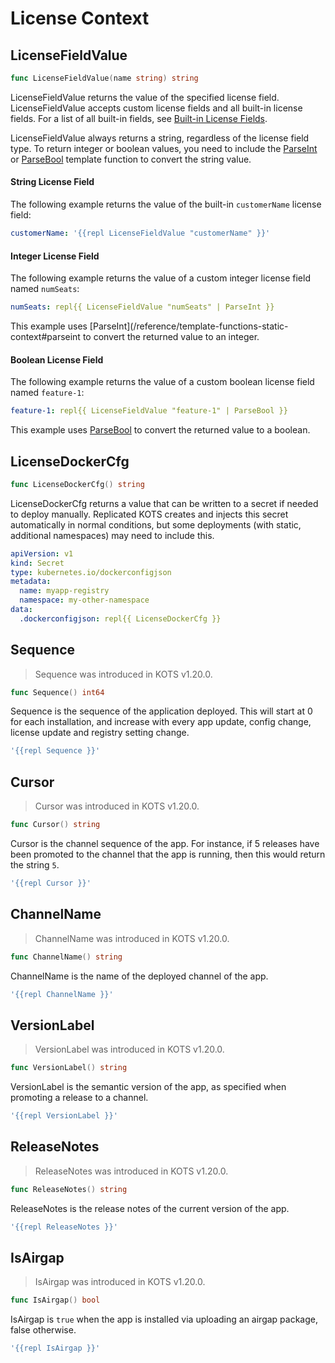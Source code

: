 # License Context

## LicenseFieldValue
```go
func LicenseFieldValue(name string) string
```
LicenseFieldValue returns the value of the specified license field. LicenseFieldValue accepts custom license fields and all built-in license fields. For a list of all built-in fields, see [Built-in License Fields](/vendor/licenses-using-builtin-fields).

LicenseFieldValue always returns a string, regardless of the license field type. To return integer or boolean values, you need to include the [ParseInt](/reference/template-functions-static-context#parseint) or [ParseBool](/reference/template-functions-static-context#parsebool) template function to convert the string value.

#### String License Field

The following example returns the value of the built-in `customerName` license field:

```yaml
customerName: '{{repl LicenseFieldValue "customerName" }}'
```
#### Integer License Field

The following example returns the value of a custom integer license field named `numSeats`:

```yaml
numSeats: repl{{ LicenseFieldValue "numSeats" | ParseInt }}
```
This example uses [ParseInt](/reference/template-functions-static-context#parseint to convert the returned value to an integer.

#### Boolean License Field

The following example returns the value of a custom boolean license field named `feature-1`:

```yaml
feature-1: repl{{ LicenseFieldValue "feature-1" | ParseBool }}
```
This example uses [ParseBool](/reference/template-functions-static-context#parsebool) to convert the returned value to a boolean.

## LicenseDockerCfg
```go
func LicenseDockerCfg() string
```
LicenseDockerCfg returns a value that can be written to a secret if needed to deploy manually.
Replicated KOTS creates and injects this secret automatically in normal conditions, but some deployments (with static, additional namespaces) may need to include this.

```yaml
apiVersion: v1
kind: Secret
type: kubernetes.io/dockerconfigjson
metadata:
  name: myapp-registry
  namespace: my-other-namespace
data:
  .dockerconfigjson: repl{{ LicenseDockerCfg }}
```

## Sequence

> Sequence was introduced in KOTS v1.20.0.

```go
func Sequence() int64
```
Sequence is the sequence of the application deployed.
This will start at 0 for each installation, and increase with every app update, config change, license update and registry setting change.

```yaml
'{{repl Sequence }}'
```

## Cursor

> Cursor was introduced in KOTS v1.20.0.

```go
func Cursor() string
```
Cursor is the channel sequence of the app.
For instance, if 5 releases have been promoted to the channel that the app is running, then this would return the string `5`.

```yaml
'{{repl Cursor }}'
```

## ChannelName

> ChannelName was introduced in KOTS v1.20.0.

```go
func ChannelName() string
```
ChannelName is the name of the deployed channel of the app.

```yaml
'{{repl ChannelName }}'
```

## VersionLabel

> VersionLabel was introduced in KOTS v1.20.0.

```go
func VersionLabel() string
```
VersionLabel is the semantic version of the app, as specified when promoting a release to a channel.

```yaml
'{{repl VersionLabel }}'
```

## ReleaseNotes

> ReleaseNotes was introduced in KOTS v1.20.0.

```go
func ReleaseNotes() string
```
ReleaseNotes is the release notes of the current version of the app.

```yaml
'{{repl ReleaseNotes }}'
```

## IsAirgap

> IsAirgap was introduced in KOTS v1.20.0.

```go
func IsAirgap() bool
```
IsAirgap is `true` when the app is installed via uploading an airgap package, false otherwise.

```yaml
'{{repl IsAirgap }}'
```
